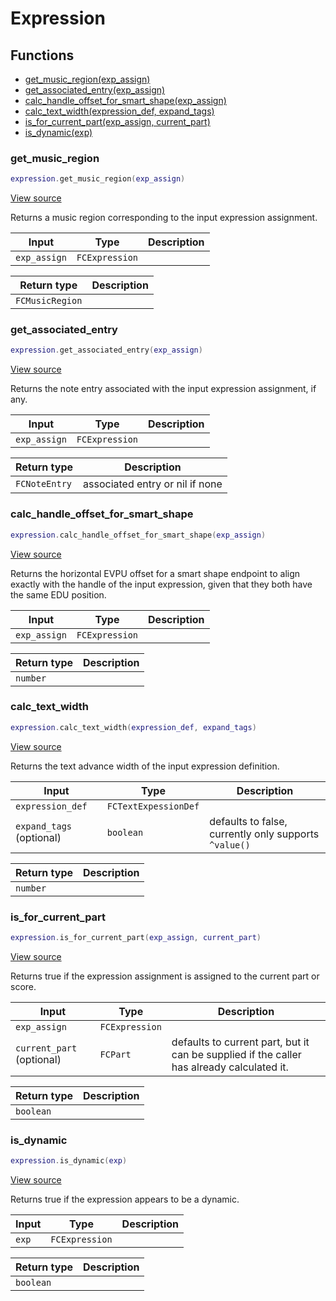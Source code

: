 # Expression

## Functions

- [get_music_region(exp_assign)](#get_music_region)
- [get_associated_entry(exp_assign)](#get_associated_entry)
- [calc_handle_offset_for_smart_shape(exp_assign)](#calc_handle_offset_for_smart_shape)
- [calc_text_width(expression_def, expand_tags)](#calc_text_width)
- [is_for_current_part(exp_assign, current_part)](#is_for_current_part)
- [is_dynamic(exp)](#is_dynamic)

### get_music_region

```lua
expression.get_music_region(exp_assign)
```

[View source](https://github.com/finale-lua/lua-scripts/tree/master/src/library/expression.lua#L18)

Returns a music region corresponding to the input expression assignment.

| Input | Type | Description |
| ----- | ---- | ----------- |
| `exp_assign` | `FCExpression` |  |

| Return type | Description |
| ----------- | ----------- |
| `FCMusicRegion` |  |

### get_associated_entry

```lua
expression.get_associated_entry(exp_assign)
```

[View source](https://github.com/finale-lua/lua-scripts/tree/master/src/library/expression.lua#L41)

Returns the note entry associated with the input expression assignment, if any.

| Input | Type | Description |
| ----- | ---- | ----------- |
| `exp_assign` | `FCExpression` |  |

| Return type | Description |
| ----------- | ----------- |
| `FCNoteEntry` | associated entry or nil if none |

### calc_handle_offset_for_smart_shape

```lua
expression.calc_handle_offset_for_smart_shape(exp_assign)
```

[View source](https://github.com/finale-lua/lua-scripts/tree/master/src/library/expression.lua#L64)

Returns the horizontal EVPU offset for a smart shape endpoint to align exactly with the handle of the input expression, given that they both have the same EDU position.

| Input | Type | Description |
| ----- | ---- | ----------- |
| `exp_assign` | `FCExpression` |  |

| Return type | Description |
| ----------- | ----------- |
| `number` |  |

### calc_text_width

```lua
expression.calc_text_width(expression_def, expand_tags)
```

[View source](https://github.com/finale-lua/lua-scripts/tree/master/src/library/expression.lua#L101)

Returns the text advance width of the input expression definition.

| Input | Type | Description |
| ----- | ---- | ----------- |
| `expression_def` | `FCTextExpessionDef` |  |
| `expand_tags` (optional) | `boolean` | defaults to false, currently only supports `^value()` |

| Return type | Description |
| ----------- | ----------- |
| `number` |  |

### is_for_current_part

```lua
expression.is_for_current_part(exp_assign, current_part)
```

[View source](https://github.com/finale-lua/lua-scripts/tree/master/src/library/expression.lua#L120)

Returns true if the expression assignment is assigned to the current part or score.

| Input | Type | Description |
| ----- | ---- | ----------- |
| `exp_assign` | `FCExpression` |  |
| `current_part` (optional) | `FCPart` | defaults to current part, but it can be supplied if the caller has already calculated it. |

| Return type | Description |
| ----------- | ----------- |
| `boolean` |  |

### is_dynamic

```lua
expression.is_dynamic(exp)
```

[View source](https://github.com/finale-lua/lua-scripts/tree/master/src/library/expression.lua#L138)

Returns true if the expression appears to be a dynamic.

| Input | Type | Description |
| ----- | ---- | ----------- |
| `exp` | `FCExpression` |  |

| Return type | Description |
| ----------- | ----------- |
| `boolean` |  |
